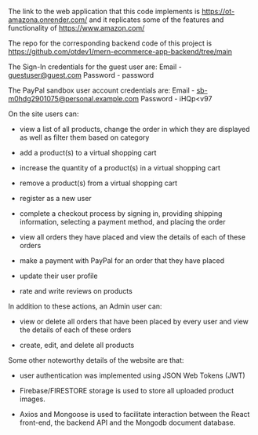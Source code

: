 The link to the web application that this code implements is https://ot-amazona.onrender.com/ and it replicates some of the features and functionality of https://www.amazon.com/

The repo for the corresponding backend code of this project is https://github.com/otdev1/mern-ecommerce-app-backend/tree/main

The Sign-In credentials for the guest user are:
Email - guestuser@guest.com
Password - password

The PayPal sandbox user account credentials are: 
Email - sb-m0hdg2901075@personal.example.com
Password - iHQp<v97

On the site users can:

-	view a list of all products, change the order in which they are displayed as well as filter them based on category

-	add a product(s) to a virtual shopping cart

-	increase the quantity of a product(s) in a virtual shopping cart

-	remove a product(s) from a virtual shopping cart

-	register as a new user

-	complete a checkout process by signing in, providing shipping information, selecting a payment method, and placing the order

-	view all orders they have placed and view the details of each of these orders

-	make a payment with PayPal for an order that they have placed 

-	update their user profile

-	rate and write reviews on products

In addition to these actions, an Admin user can:

-	view or delete all orders that have been placed by every user and view the details of each of these orders

-	create, edit, and delete all products 

Some other noteworthy details of the website are that: 

-	user authentication was implemented using JSON Web Tokens (JWT) 

-	Firebase/FIRESTORE storage is used to store all uploaded product images. 

-	Axios and Mongoose is used to facilitate interaction between the React front-end, the backend API and the Mongodb document database.
